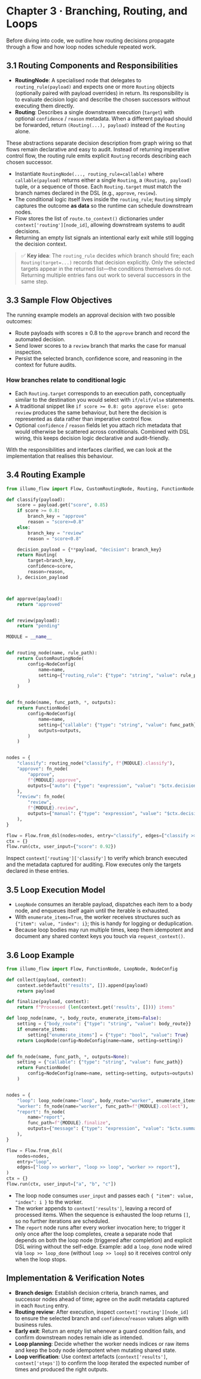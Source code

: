 # Chapter 3 · Branching, Routing, and Loops

Before diving into code, we outline how routing decisions propagate through a flow and how loop nodes schedule repeated work.

## 3.1 Routing Components and Responsibilities
- **RoutingNode**: A specialised node that delegates to `routing_rule(payload)` and expects one or more `Routing` objects (optionally paired with payload overrides) in return. Its responsibility is to evaluate decision logic and describe the chosen successors without executing them directly.
- **Routing**: Describes a single downstream execution (`target`) with optional `confidence` / `reason` metadata. When a different payload should be forwarded, return `(Routing(...), payload)` instead of the `Routing` alone.

These abstractions separate decision description from graph wiring so that flows remain declarative and easy to audit. Instead of returning imperative control flow, the routing rule emits explicit `Routing` records describing each chosen successor.

- Instantiate `RoutingNode(..., routing_rule=callable)` where `callable(payload)` returns either a single `Routing`, a `(Routing, payload)` tuple, or a sequence of those. Each `Routing.target` must match the branch names declared in the DSL (e.g., `approve`, `review`).
- The conditional logic itself lives inside the `routing_rule`; `Routing` simply captures the outcome **as data** so the runtime can schedule downstream nodes.
- Flow stores the list of `route.to_context()` dictionaries under `context['routing'][node_id]`, allowing downstream systems to audit decisions.
- Returning an empty list signals an intentional early exit while still logging the decision context.

> ✅ **Key idea**: The `routing_rule` decides *which* branch should fire; each `Routing(target=...)` records that decision explicitly. Only the selected targets appear in the returned list—the conditions themselves do not. Returning multiple entries fans out work to several successors in the same step.

## 3.3 Sample Flow Objectives
The running example models an approval decision with two possible outcomes:
- Route payloads with scores ≥ 0.8 to the `approve` branch and record the automated decision.
- Send lower scores to a `review` branch that marks the case for manual inspection.
- Persist the selected branch, confidence score, and reasoning in the context for future audits.

### How branches relate to conditional logic
- Each `Routing.target` corresponds to an execution path, conceptually similar to the destination you would select with `if/elif/else` statements.
- A traditional snippet like `if score >= 0.8: goto approve else: goto review` produces the same behaviour, but here the decision is represented as data rather than imperative control flow.
- Optional `confidence` / `reason` fields let you attach rich metadata that would otherwise be scattered across conditionals. Combined with DSL wiring, this keeps decision logic declarative and audit-friendly.

With the responsibilities and interfaces clarified, we can look at the implementation that realises this behaviour.

## 3.4 Routing Example
```python
from illumo_flow import Flow, CustomRoutingNode, Routing, FunctionNode, NodeConfig

def classify(payload):
    score = payload.get("score", 0.85)
    if score >= 0.8:
        branch_key = "approve"
        reason = "score>=0.8"
    else:
        branch_key = "review"
        reason = "score<0.8"

    decision_payload = {**payload, "decision": branch_key}
    return Routing(
        target=branch_key,
        confidence=score,
        reason=reason,
    ), decision_payload



def approve(payload):
    return "approved"


def review(payload):
    return "pending"

MODULE = __name__


def routing_node(name, rule_path):
    return CustomRoutingNode(
        config=NodeConfig(
            name=name,
            setting={"routing_rule": {"type": "string", "value": rule_path}},
        )
    )


def fn_node(name, func_path, *, outputs):
    return FunctionNode(
        config=NodeConfig(
            name=name,
            setting={"callable": {"type": "string", "value": func_path}},
            outputs=outputs,
        )
    )


nodes = {
    "classify": routing_node("classify", f"{MODULE}.classify"),
    "approve": fn_node(
        "approve",
        f"{MODULE}.approve",
        outputs={"auto": {"type": "expression", "value": "$ctx.decisions.auto"}},
    ),
    "review": fn_node(
        "review",
        f"{MODULE}.review",
        outputs={"manual": {"type": "expression", "value": "$ctx.decisions.manual"}},
    ),
}

flow = Flow.from_dsl(nodes=nodes, entry="classify", edges=["classify >> (approve | review)"])
ctx = {}
flow.run(ctx, user_input={"score": 0.92})
```

Inspect `context['routing']['classify']` to verify which branch executed and the metadata captured for auditing. Flow executes only the targets declared in these entries.

## 3.5 Loop Execution Model
- `LoopNode` consumes an iterable payload, dispatches each item to a body node, and enqueues itself again until the iterable is exhausted.
- With `enumerate_items=True`, the worker receives structures such as `{"item": value, "index": i}`; this is handy for logging or deduplication.
- Because loop bodies may run multiple times, keep them idempotent and document any shared context keys you touch via `request_context()`.

## 3.6 Loop Example
```python
from illumo_flow import Flow, FunctionNode, LoopNode, NodeConfig

def collect(payload, context):
    context.setdefault("results", []).append(payload)
    return payload

def finalize(payload, context):
    return f"Processed {len(context.get('results', []))} items"

def loop_node(name, *, body_route, enumerate_items=False):
    setting = {"body_route": {"type": "string", "value": body_route}}
    if enumerate_items:
        setting["enumerate_items"] = {"type": "bool", "value": True}
    return LoopNode(config=NodeConfig(name=name, setting=setting))


def fn_node(name, func_path, *, outputs=None):
    setting = {"callable": {"type": "string", "value": func_path}}
    return FunctionNode(
        config=NodeConfig(name=name, setting=setting, outputs=outputs)
    )


nodes = {
    "loop": loop_node(name="loop", body_route="worker", enumerate_items=True),
    "worker": fn_node(name="worker", func_path=f"{MODULE}.collect"),
    "report": fn_node(
        name="report",
        func_path=f"{MODULE}.finalize",
        outputs={"message": {"type": "expression", "value": "$ctx.summary.message"}},
    ),
}

flow = Flow.from_dsl(
    nodes=nodes,
    entry="loop",
    edges=["loop >> worker", "loop >> loop", "worker >> report"],
)
ctx = {}
flow.run(ctx, user_input=["a", "b", "c"])
```

- The loop node consumes `user_input` and passes each `{ "item": value, "index": i }` to the worker.
- The worker appends to `context['results']`, leaving a record of processed items. When the sequence is exhausted the loop returns `[]`, so no further iterations are scheduled.
- The `report` node runs after every worker invocation here; to trigger it only once after the loop completes, create a separate node that depends on both the loop node (triggered after completion) and explicit DSL wiring without the self-edge. Example: add a `loop_done` node wired via `loop >> loop_done` (without `loop >> loop`) so it receives control only when the loop stops.

## Implementation & Verification Notes
- **Branch design**: Establish decision criteria, branch names, and successor nodes ahead of time; agree on the audit metadata captured in each `Routing` entry.
- **Routing review**: After execution, inspect `context['routing'][node_id]` to ensure the selected branch and `confidence`/`reason` values align with business rules.
- **Early exit**: Return an empty list whenever a guard condition fails, and confirm downstream nodes remain idle as intended.
- **Loop planning**: Decide whether the worker needs indices or raw items and keep the body node idempotent when mutating shared state.
- **Loop verification**: Use context artefacts (`context['results']`, `context['steps']`) to confirm the loop iterated the expected number of times and produced the right outputs.

